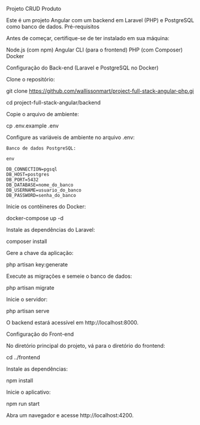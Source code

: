 Projeto CRUD Produto

Este é um projeto Angular com um backend em Laravel (PHP) e PostgreSQL como banco de dados.
Pré-requisitos

Antes de começar, certifique-se de ter instalado em sua máquina:

Node.js (com npm)
Angular CLI (para o frontend)
PHP (com Composer)
Docker

Configuração do Back-end (Laravel e PostgreSQL no Docker)

Clone o repositório:

git clone https://github.com/wallissonmart/project-full-stack-angular-php.gi

cd project-full-stack-angular/backend

Copie o arquivo de ambiente:

cp .env.example .env

Configure as variáveis de ambiente no arquivo .env:

    Banco de dados PostgreSQL:

    env

    DB_CONNECTION=pgsql
    DB_HOST=postgres
    DB_PORT=5432
    DB_DATABASE=nome_do_banco
    DB_USERNAME=usuario_do_banco
    DB_PASSWORD=senha_do_banco

Inicie os contêineres do Docker:

docker-compose up -d

Instale as dependências do Laravel:

composer install

Gere a chave da aplicação:

php artisan key:generate

Execute as migrações e semeie o banco de dados:

php artisan migrate

Inicie o servidor:

php artisan serve       

O backend estará acessível em http://localhost:8000.

Configuração do Front-end

No diretório principal do projeto, vá para o diretório do frontend:

cd ../frontend

Instale as dependências:

npm install

Inicie o aplicativo:

npm run start

Abra um navegador e acesse http://localhost:4200.
